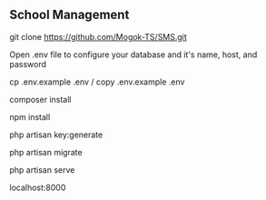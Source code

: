 ## School Management

git clone https://github.com/Mogok-TS/SMS.git

Open .env file to configure your database and it's name, host, and password

cp .env.example .env / copy .env.example .env

composer install

npm install

php artisan key:generate

php artisan migrate

php artisan serve

localhost:8000 